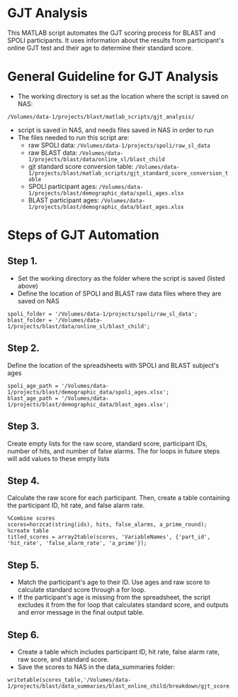 # GJT Analysis
This MATLAB script automates the GJT scoring process for BLAST and SPOLI participants. It uses information about the results from participant's online GJT test and their age to determine their standard score. 
# General Guideline for GJT Analysis
* The working directory is set as the location where the script is saved on NAS:
```
/Volumes/data-1/projects/blast/matlab_scripts/gjt_analysis/ 
```
* script is saved in NAS, and needs files saved in NAS in order to run
* The files needed to run this script are: 
  * raw SPOLI data: `/Volumes/data-1/projects/spoli/raw_sl_data`
  * raw BLAST data: `/Volumes/data-1/projects/blast/data/online_sl/blast_child`
  * gjt standard score conversion table: `/Volumes/data-1/projects/blast/matlab_scripts/gjt_standard_score_conversion_table`
  * SPOLI participant ages: `/Volumes/data-1/projects/blast/demographic_data/spoli_ages.xlsx`
  * BLAST participant ages: `/Volumes/data-1/projects/blast/demographic_data/blast_ages.xlsx` 
  
# Steps of GJT Automation 

## Step 1.
* Set the working directory as the folder where the script is saved (listed above)
* Define the location of SPOLI and BLAST raw data files where they are saved on NAS
```
spoli_folder = '/Volumes/data-1/projects/spoli/raw_sl_data';
blast_folder = '/Volumes/data-1/projects/blast/data/online_sl/blast_child';
```
## Step 2. 
Define the location of the spreadsheets with SPOLI and BLAST subject's ages 
```
spoli_age_path = '/Volumes/data-1/projects/blast/demographic_data/spoli_ages.xlsx';
blast_age_path = '/Volumes/data-1/projects/blast/demographic_data/blast_ages.xlsx';
```
## Step 3. 
Create empty lists for the raw score, standard score, participant IDs, number of hits, and number of false alarms. The for loops in future steps will add values to these empty lists
## Step 4.
Calculate the raw score for each participant. Then, create a table containing the participant ID, hit rate, and false alarm rate. 
```
%Combine scores
scores=horzcat(string(ids), hits, false_alarms, a_prime_round);
%create table
titled_scores = array2table(scores, 'VariableNames', {'part_id', 'hit_rate', 'false_alarm_rate', 'a_prime'});
 ```
 ## Step 5. 
 * Match the participant's age to their ID. Use ages and raw score to calculate standard score through a for loop. 
 * If the participant's age is missing from the spreadsheet, the script excludes it from the for loop that calculates standard score, and outputs and error message in the final output table. 

## Step 6. 
* Create a table which includes participant ID, hit rate, false alarm rate, raw score, and standard score. 
* Save the scores to NAS in the data_summaries folder: 
```
writetable(scores_table,'/Volumes/data-1/projects/blast/data_summaries/blast_online_child/breakdown/gjt_score.csv');
 ```
